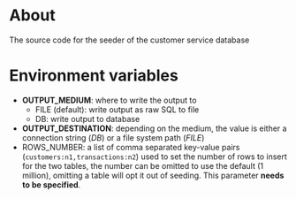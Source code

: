 # About
The source code for the seeder of the customer service database

# Environment variables
- __OUTPUT_MEDIUM__: where to write the output to
    - FILE (default): write output as raw SQL to file
    - DB: write output to database
- __OUTPUT_DESTINATION__: depending on the medium, the value is either a connection string (_DB_) or a 
file system path (_FILE_)
- ROWS_NUMBER: a list of comma separated key-value pairs (`customers:n1,transactions:n2`) used to set the number of rows 
to insert for the two tables, the number can be omitted to use the default (1 million), omitting a table will opt it out of seeding. 
This parameter __needs to be specified__.

